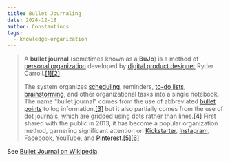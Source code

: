 ```yaml
---
title: Bullet Journaling
date: 2024-12-18
author: Constantinos
tags:
  - knowledge-organization
---
```


> A **bullet journal** (sometimes known as a **BuJo**) is a method of [personal organization](https://en.wikipedia.org/wiki/Personal_organizer "Personal organizer") developed by [digital product designer](https://en.wikipedia.org/wiki/Digital_product_design "Digital product design") Ryder Carroll.[[1]](https://en.wikipedia.org/wiki/Bullet_journal#cite_note-1)[[2]](https://en.wikipedia.org/wiki/Bullet_journal#cite_note-:3-2)
> 
> The system organizes [scheduling](https://en.wikipedia.org/wiki/Schedule "Schedule"), reminders, [to-do lists](https://en.wikipedia.org/wiki/To-do_list "To-do list"), [brainstorming](https://en.wikipedia.org/wiki/Brainstorming "Brainstorming"), and other organizational tasks into a single notebook. The name "bullet journal" comes from the use of abbreviated [bullet points](https://en.wikipedia.org/wiki/Bullet_(typography) "Bullet (typography)") to log information,[[3]](https://en.wikipedia.org/wiki/Bullet_journal#cite_note-:4-3) but it also partially comes from the use of dot journals, which are gridded using dots rather than lines.[[4]](https://en.wikipedia.org/wiki/Bullet_journal#cite_note-4) First shared with the public in 2013, it has become a popular organization method, garnering significant attention on [Kickstarter](https://en.wikipedia.org/wiki/Kickstarter "Kickstarter"), [Instagram](https://en.wikipedia.org/wiki/Instagram "Instagram"), Facebook, YouTube, and [Pinterest](https://en.wikipedia.org/wiki/Pinterest "Pinterest").[[5]](https://en.wikipedia.org/wiki/Bullet_journal#cite_note-:1-5)[[6]](https://en.wikipedia.org/wiki/Bullet_journal#cite_note-:2-6)

See [Bullet Journal on Wikipedia](https://en.wikipedia.org/wiki/Bullet_journal).